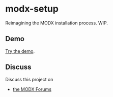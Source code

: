 # modx-setup
Reimagining the MODX installation process. WIP.

## Demo
[Try the demo](https://jpdevries.github.io/modx-setup/).

## Discuss
Discuss this project on
 - [the MODX Forums](https://forums.modx.com/thread/102211/new-setup-installer-w-a11y-preferences#dis-post-550879)
